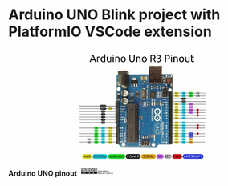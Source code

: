 # Arduino UNO Blink project with PlatformIO VSCode extension

**Arduino UNO pinout**
<img src="./images/ArduinoUNOpinout.jpg" width="50%"/>

